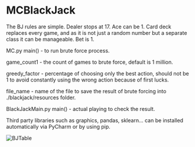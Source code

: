 # MCBlackJack
 
The BJ rules are simple. Dealer stops at 17. Ace can be 1. Card deck replaces every game, and as it is not just a random number but a separate class it can be manageable. Bet is 1.

MC.py main() - to run brute force process. 

game_count1 - the count of games to brute force, default is 1 million.

greedy_factor - percentage of choosing only the best action, should not be 1 to avoid constantly using the wrong action because of first lucks.

file_name - name of the file to save the result of brute forcing into ./blackjack/resources folder.

BlackJackMain.py main() - actual playing to check the result.

Third party libraries such as graphics, pandas, sklearn... can be installed automatically via PyCharm or by using pip.

![BJTable](https://user-images.githubusercontent.com/17081096/225321795-aee16590-83b3-4dd2-a5ac-0e6c4587e879.jpg)
